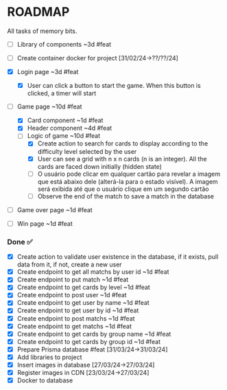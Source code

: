 # ROADMAP

All tasks of memory bits.

- [ ] Library of components ~3d #feat
- [ ] Create container docker for project [31/02/24->??/??/24]
- [x] Login page ~3d #feat
  - [x] User can click a button to start the game. When this button is clicked, a timer will start
- [ ] Game page ~10d #feat
  - [x] Card component ~1d #feat
  - [x] Header component ~4d #feat
  - [ ] Logic of game ~10d #feat
    - [x] Create action to search for cards to display according to the difficulty level selected by the user
    - [x] User can see a grid with n x n cards (n is an integer). All the cards are faced down initially (hidden state)
    - [ ] O usuário pode clicar em qualquer cartão para revelar a imagem que está abaixo dele (alterá-la para o estado visível). A imagem será exibida até que o usuário clique em um segundo cartão
    - [ ] Observe the end of the match to save a match in the database
- [ ] Game over page ~1d #feat
- [ ] Win page ~1d #feat


### Done ✅

- [x] Create action to validate user existence in the database, if it exists, pull data from it, if not, create a new user
- [x] Create endpoint to get all matchs by user id ~1d #feat
- [x] Create endpoint to put match ~1d #feat
- [x] Create endpoint to get cards by level ~1d #feat
- [x] Create endpoint to post user ~1d #feat
- [x] Create endpoint to get user by name ~1d #feat
- [x] Create endpoint to get user by id ~1d #feat
- [x] Create endpoint to post matchs ~1d #feat
- [x] Create endpoint to get matchs ~1d #feat
- [x] Create endpoint to get cards by group name ~1d #feat
- [x] Create endpoint to get cards by group id ~1d #feat
- [x] Prepare Prisma database #feat [31/03/24->31/03/24]
- [x] Add libraries to project
- [x] Insert images in database [27/03/24->27/03/24]
- [x] Register images in CDN [23/03/24->27/03/24]
- [x] Docker to database
